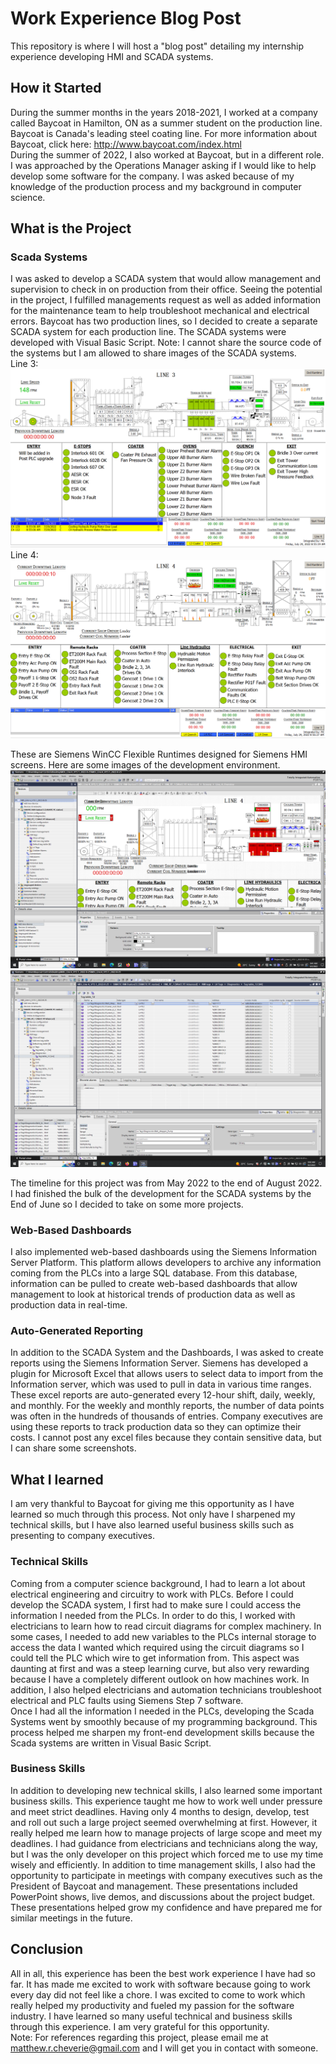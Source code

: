 # Work Experience Blog Post
This repository is where I will host a "blog post" detailing my internship experience developing HMI and SCADA systems.

## How it Started
During the summer months in the years 2018-2021, I worked at a company called Baycoat in Hamilton, ON as a summer student on the production line. <br> 
Baycoat is Canada's leading steel coating line. For more information about Baycoat, click here: http://www.baycoat.com/index.html <br>
During the summer of 2022, I also worked at Baycoat, but in a different role. I was approached by the Operations Manager asking if I would like to help develop some software for the company. 
I was asked because of my knowledge of the production process and my background in computer science. <br> 

## What is the Project
### Scada Systems
I was asked to develop a SCADA system that would allow management and supervision to check in on production from their office. 
Seeing the potential in the project, I fulfilled managements request as well as added information for the maintenance team to help troubleshoot mechanical and 
electrical errors. Baycoat has two production lines, so I decided to create a separate SCADA system for each production line. The SCADA systems were
developed with Visual Basic Script. Note: I cannot share the source code of the systems but I am allowed to share images of the SCADA systems. <br>
Line 3: <br>
![Line 3 Scada](/L3.PNG) <br>
Line 4: <br>
![Line 3 Scada](/L4.PNG) <br>

These are Siemens WinCC Flexible Runtimes designed for Siemens HMI screens. Here are some images 
of the development environment. <br>
![Development Environment](/TiaPortal1.PNG)
![Development Environment](/TiaPortal2.PNG)

The timeline for this project was from May 2022 to the end of August 2022. I had finished the bulk of the development for the SCADA systems by the End of June 
so I decided to take on some more projects. 
### Web-Based Dashboards
I also implemented web-based dashboards using the Siemens Information Server Platform. This platform allows developers to archive any information coming from the 
PLCs into a large SQL database. From this database, information can be pulled to create web-based dashboards that allow management to look at historical trends
of production data as well as production data in real-time.

### Auto-Generated Reporting
In addition to the SCADA System and the Dashboards, I was asked to create reports using the Siemens Information Server. Siemens has developed a plugin for 
Microsoft Excel that allows users to select data to import from the Information server, which was used to pull in data in various time ranges. These excel reports 
are auto-generated every 12-hour shift, daily, weekly, and monthly. For the weekly and monthly reports, the number of data points was often in the hundreds of thousands 
of entries. Company executives are using these reports to track production data so they can optimize their costs. I cannot post any excel files because they contain sensitive
data, but I can share some screenshots.

## What I learned
I am very thankful to Baycoat for giving me this opportunity as I have learned so much through this process. Not only have I sharpened my technical skills, but I have 
also learned useful business skills such as presenting to company executives.
### Technical Skills
Coming from a computer science background, I had to learn a lot about electrical engineering and circuitry to work with PLCs. Before I could develop the SCADA
system, I first had to make sure I could access the information I needed from the PLCs. In order to do this, I worked with electricians to learn how to read circuit 
diagrams for complex machinery. In some cases, I needed to add new variables to the PLCs internal storage to access the data I wanted which required using the 
circuit diagrams so I could tell the PLC which wire to get information from. This aspect was daunting at first and was a steep learning curve, but also very 
rewarding because I have a completely different outlook on how machines work. In addition, I also helped electricians and automation technicians troubleshoot
electrical and PLC faults using Siemens Step 7 software. <br>
Once I had all the information I needed in the PLCs, developing the Scada Systems went by smoothly because of my programming background. This process helped me 
sharpen my front-end development skills because the Scada systems are written in Visual Basic Script. 
### Business Skills 
In addition to developing new technical skills, I also learned some important business skills. This experience taught me how to work well under pressure and meet strict deadlines.
Having only 4 months to design, develop, test and roll out such a large project seemed overwhelming at first. However, it really helped me learn how to manage
projects of large scope and meet my deadlines. I had guidance from electricians and technicians along the way, but I was the only developer on this project which 
forced me to use my time wisely and efficiently. In addition to time management skills, I also had the opportunity to participate in meetings with company executives 
such as the President of Baycoat and management. These presentations included PowerPoint shows, live demos, and discussions about the project budget. These
presentations helped grow my confidence and have prepared me for similar meetings in the future. 
## Conclusion
All in all, this experience has been the best work experience I have had so far. It has made me excited to work with software because going to work every day did not 
feel like a chore. I was excited to come to work which really helped my productivity and fueled my passion for the software industry. I have learned so many 
useful technical and business skills through this experience. I am very grateful for this opportunity. <br>
Note: For references regarding this project, please email me at matthew.r.cheverie@gmail.com and I will get you in contact with someone.
